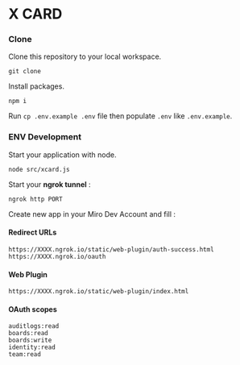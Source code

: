 # X CARD

### Clone

Clone this repository to your local workspace.

`git clone `

Install packages.

`npm i`

Run `cp .env.example .env` file then populate `.env` like `.env.example`.


### ENV Development

Start your application with node.

`node src/xcard.js`

Start your **ngrok tunnel** :

`ngrok http PORT`

Create new app in your Miro Dev Account and fill :

#### Redirect URLs

```
https://XXXX.ngrok.io/static/web-plugin/auth-success.html
https://XXXX.ngrok.io/oauth
```

#### Web Plugin

```
https://XXXX.ngrok.io/static/web-plugin/index.html
```

#### OAuth scopes

```
auditlogs:read
boards:read
boards:write
identity:read
team:read
```
